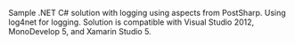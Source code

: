 Sample .NET C# solution with logging using aspects from PostSharp. Using log4net for logging. Solution is compatible with Visual Studio 2012, MonoDevelop 5, and Xamarin Studio 5.
